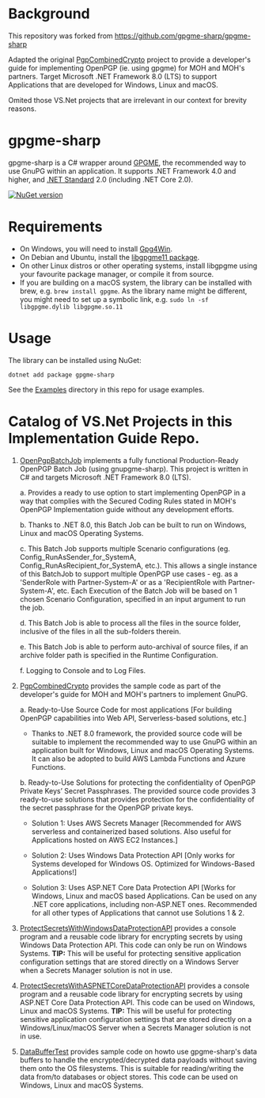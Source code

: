 Background
==========
This repository was forked from https://github.com/gpgme-sharp/gpgme-sharp

Adapted the original [PgpCombinedCrypto](Examples/PgpCombinedCrypto) project to provide a developer's guide for implementing OpenPGP (ie. using gpgme) for MOH and MOH's partners. Target Microsoft .NET Framework 8.0 (LTS) to support Applications that are developed for Windows, Linux and macOS.

Omited those VS.Net projects that are irrelevant in our context for brevity reasons.

gpgme-sharp
===========

gpgme-sharp is a C# wrapper around [GPGME](https://wiki.gnupg.org/APIs), the recommended way to use GnuPG within an application. It supports .NET Framework 4.0 and higher, and [.NET Standard](https://docs.microsoft.com/en-us/dotnet/standard/net-standard) 2.0 (including .NET Core 2.0).

[![NuGet version](http://img.shields.io/nuget/v/gpgme-sharp.svg)](https://www.nuget.org/packages/gpgme-sharp/)&nbsp;

Requirements
============

- On Windows, you will need to install [Gpg4Win](https://www.gpg4win.org). 
- On Debian and Ubuntu, install the [libgpgme11 package](https://packages.debian.org/stretch/libgpgme11).
- On other Linux distros or other operating systems, install libgpgme using your favourite package manager, or compile it from source.
- If you are building on a macOS system, the library can be installed with brew, e.g. `brew install gpgme`. As the library name might be different, you might need to set up a symbolic link, e.g. `sudo ln -sf libgpgme.dylib libgpgme.so.11`

Usage
=====

The library can be installed using NuGet:
```
dotnet add package gpgme-sharp
```

See the [Examples](Examples/) directory in this repo for usage examples.

Catalog of VS.Net Projects in this Implementation Guide Repo.
======================================================
1. [OpenPgpBatchJob](OpenPgpBatchJob) implements a fully functional Production-Ready OpenPGP Batch Job (using gnupgme-sharp). This project is written in C# and targets Microsoft .NET Framework 8.0 (LTS). 

    a. Provides a ready to use option to start implementing OpenPGP in a way that complies with the Secured Coding Rules stated in MOH's OpenPGP Implementation guide without any development efforts.

    b. Thanks to .NET 8.0, this Batch Job can be built to run on Windows, Linux and macOS Operating Systems.

    c. This Batch Job supports multiple Scenario configurations (eg. Config_RunAsSender_for_SystemA, Config_RunAsRecipient_for_SystemA, etc.). This allows a single instance of this BatchJob to support multiple OpenPGP use cases - eg. as a 'SenderRole with Partner-System-A' or as a 'RecipientRole with Partner-System-A', etc. Each Execution of the Batch Job will be based on 1 chosen Scenario Configuration, specified in an input argument to run the job.

    d. This Batch Job is able to process all the files in the source folder, inclusive of the files in all the sub-folders therein. 

    e. This Batch Job is able to perform auto-archival of source files, if an archive folder path is specified in the Runtime Configuration.

    f. Logging to Console and to Log Files.

2. [PgpCombinedCrypto](Examples/PgpCombinedCrypto) provides the sample code as part of the developer's guide for MOH and MOH's partners to implement GnuPG. 

    a. Ready-to-Use Source Code for most applications [For building OpenPGP capabilities into Web API, Serverless-based solutions, etc.]
  
    - Thanks to .NET 8.0 framework, the provided source code will be suitable to implement the recommended way to use GnuPG within an application built for Windows, Linux and macOS Operating Systems. It can also be adopted to build AWS Lambda Functions and Azure Functions.

    b. Ready-to-Use Solutions for protecting the confidentiality of OpenPGP Private Keys’ Secret Passphrases.
The provided source code provides 3 ready-to-use solutions that provides protection for the confidentiality of the secret passphrase for the OpenPGP private keys.

    - Solution 1: Uses AWS Secrets Manager [Recommended for AWS serverless and containerized based solutions. Also useful for Applications hosted on AWS EC2 Instances.]

    - Solution 2: Uses Windows Data Protection API [Only works for Systems developed for Windows OS. Optimized for Windows-Based Applications!]
    
    - Solution 3: Uses ASP.NET Core Data Protection API [Works for Windows, Linux and macOS based Applications. Can be used on any .NET core applications, including non-ASP.NET ones. Recommended for all other types of Applications that cannot use Solutions 1 & 2.

3. [ProtectSecretsWithWindowsDataProtectionAPI](ProtectSecretsWithWindowsDataProtectionAPI) provides a console program and a reusable code library for encrypting secrets by using Windows Data Protection API. This code can only be run on Windows Systems. **TIP:** This will be useful for protecting sensitive application configuration settings that are stored directly on a Windows Server when a Secrets Manager solution is not in use.

4. [ProtectSecretsWithASPNETCoreDataProtectionAPI](ProtectSecretsWithASPNETCoreDataProtectionAPI) provides a console program and a reusable code library for encrypting secrets by using ASP.NET Core Data Protection API. This code can be used on Windows, Linux and macOS Systems. **TIP:** This will be useful for protecting sensitive application configuration settings that are stored directly on a Windows/Linux/macOS Server when a Secrets Manager solution is not in use.

5. [DataBufferTest](Examples/DataBufferSamples/DataBufferTest) provides sample code on howto use gpgme-sharp's data buffers to handle the encrypted/decrypted data payloads without saving them  onto the OS filesystems. This is suitable for reading/writing the data from/to databases or object stores. This code can be used on Windows, Linux and macOS Systems.
